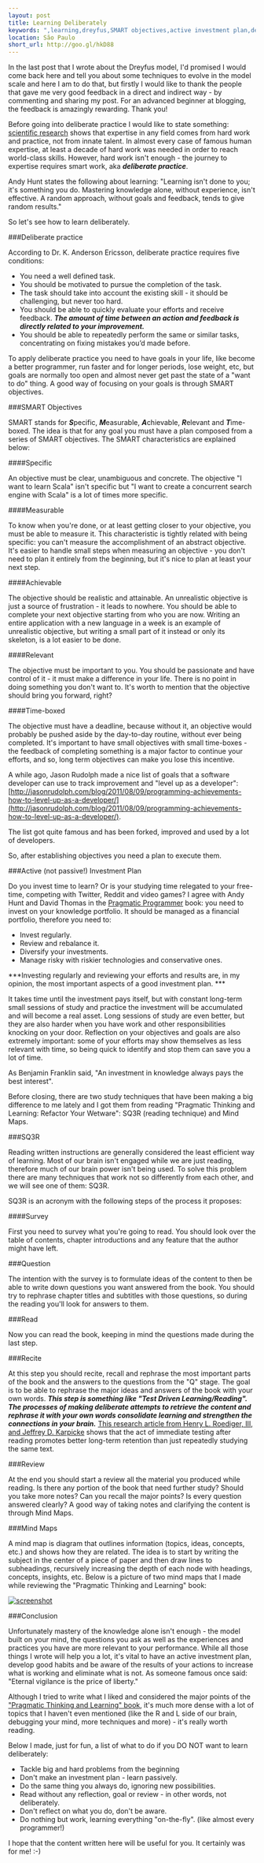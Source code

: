 ```yaml
---
layout: post
title: Learning Deliberately
keywords: ",learning,dreyfus,SMART objectives,active investment plan,deliberate practice,deliberate,programming,mind maps,sq3r,reading,test driven learning,mastery,expert,expertise,skills"
location: São Paulo
short_url: http://goo.gl/hkD88
---
```


In the last post that I wrote about the Dreyfus model, I'd promised I would come back here and tell you about some techniques to evolve in the model scale and here I am to do that, but firstly I would like to thank the people that gave me very good feedback in a direct and indirect way - by commenting and sharing my post. For an advanced beginner at blogging, the feedback is amazingly rewarding. Thank you!

Before going into deliberate practice I would like to state something: [scientific research](http://goo.gl/JzdVb) shows that expertise in any field comes from hard work and practice, not from innate talent. In almost every case of famous human expertise, at least a decade of hard work was needed in order to reach world-class skills. However, hard work isn't enough - the journey to expertise requires smart work, aka ***deliberate practice***.

<!-- more -->

Andy Hunt states the following about learning: "Learning isn't done to you; it's something you do. Mastering knowledge alone, without experience, isn't effective. A random approach, without goals and feedback, tends to give random results." 

So let's see how to learn deliberately.

###Deliberate practice

According to Dr. K. Anderson Ericsson, deliberate practice requires five conditions:

- You need a well defined task.
- You should be motivated to pursue the completion of the task.
- The task should take into account the existing skill - it should be challenging, but never too hard.
- You should be able to quickly evaluate your efforts and receive feedback. ***The amount of time between an action and feedback is directly related to your improvement.***
- You should be able to repeatedly perform the same or similar tasks, concentrating on fixing mistakes you’d made before.

To apply deliberate practice you need to have goals in your life, like become a better programmer, run faster and for longer periods, lose weight, etc, but goals are normally too open and almost never get past the state of a "want to do" thing. A good way of focusing on your goals is through SMART objectives.

###SMART Objectives

SMART stands for ***S***pecific, ***M***easurable, ***A***chievable, ***R***elevant and ***T***ime-boxed. The idea is that for any goal you must have a plan composed from a series of SMART objectives. The SMART characteristics are explained below:

####Specific

An objective must be clear, unambiguous and concrete. The objective "I want to learn Scala" isn't specific but "I want to create a concurrent search engine with Scala" is a lot of times more specific.

####Measurable

To know when you're done, or at least getting closer to your objective, you must be able to measure it. This characteristic is tightly related with being specific: you can't measure the accomplishment of an abstract objective. It's easier to handle small steps when measuring an objective - you don't need to plan it entirely from the beginning, but it's nice to plan at least your next step.

####Achievable

The objective should be realistic and attainable. An unrealistic objective is just a source of frustration - it leads to nowhere. You should be able to complete your next objective starting from who you are now.
Writing an entire application with a new language in a week is an example of unrealistic objective, but writing a small part of it instead or only its skeleton, is a lot easier to be done.

####Relevant

The objective must be important to you. You should be passionate and have control of it - it must make a difference in your life. There is no point in doing something you don't want to.
It's worth to mention that the objective should bring you forward, right?

####Time-boxed

The objective must have a deadline, because without it, an objective would probably be pushed aside by the day-to-day routine, without ever being completed.
It's important to have small objectives with small time-boxes - the feedback of completing something is a major factor to continue your efforts, and so, long term objectives can make you lose this incentive.

A while ago, Jason Rudolph made a nice list of goals that a software developer can use to track improvement and "level up as a developer": [http://jasonrudolph.com/blog/2011/08/09/programming-achievements-how-to-level-up-as-a-developer/](http://jasonrudolph.com/blog/2011/08/09/programming-achievements-how-to-level-up-as-a-developer/).

The list got quite famous and has been forked, improved and used by a lot of developers.

So, after establishing objectives you need a plan to execute them.

###Active (not passive!) Investment Plan

Do you invest time to learn? Or is your studying time relegated to your free-time, competing with Twitter, Reddit and video games? 
I agree with Andy Hunt and David Thomas in the [Pragmatic Programmer](http://pragprog.com/the-pragmatic-programmer) book: you need to invest on your knowledge portfolio. It should be managed as a financial portfolio, therefore you need to:

- Invest regularly.
- Review and rebalance it.
- Diversify your investments.
- Manage risky with riskier technologies and conservative ones.

***Investing regularly and reviewing your efforts and results are, in my opinion, the most important aspects of a good investment plan. ***

It takes time until the investment pays itself, but with constant long-term small sessions of study and practice the investment will be accumulated and will become a real asset. Long sessions of study are even better, but they are also harder when you have work and other responsibilities knocking on your door. Reflection on your objectives and goals are also extremely important: some of your efforts may show themselves as less relevant with time, so being quick to identify and stop them can save you a lot of time.

As Benjamin Franklin said, "An investment in knowledge always pays the best interest".

Before closing, there are two study techniques that have been making a big difference to me lately and I got them from reading "Pragmatic Thinking and Learning: Refactor Your Wetware": SQ3R (reading technique) and Mind Maps.

###SQ3R

Reading written instructions are generally considered the least efficient way of learning. Most of our brain isn't engaged while we are just reading, therefore much of our brain power isn't being used. To solve this problem there are many techniques that work not so differently from each other, and we will see one of them: SQ3R.

SQ3R is an acronym with the following steps of the process it proposes:

####Survey

First you need to survey what you're going to read. You should look over the table of contents, chapter introductions and any feature that the author might have left. 

###Question

The intention with the survey is to formulate ideas of the content to then be able to write down questions you want answered from the book. You should try to rephrase chapter titles and subtitles with those questions, so during the reading you'll look for answers to them.

###Read

Now you can read the book, keeping in mind the questions made during the last step.

###Recite

At this step you should recite, recall and rephrase the most important parts of the book and the answers to the questions from the "Q" stage.
The goal is to be able to rephrase the major ideas and answers of the book with your own words. ***This step is something like "Test Driven Learning/Reading". The processes of making deliberate attempts to retrieve the content and rephrase it with your own words consolidate learning and strengthen the connections in your brain.*** [This research article from Henry L. Roediger, III, and Jeffrey D. Karpicke](http://learninglab.psych.purdue.edu/downloads/2006_Roediger_Karpicke_PsychSci.pdf) shows that the act of immediate testing after reading promotes better long-term retention than just repeatedly studying the same text. 

###Review

At the end you should start a review all the material you produced while reading. Is there any portion of the book that need further study? Should you take more notes? Can you recall the major points? Is every question answered clearly? A good way of taking notes and clarifying the content is through Mind Maps.

###Mind Maps

A mind map is diagram that outlines information (topics, ideas, concepts, etc.) and shows how they are related. The idea is to start by writing the subject in the center of a piece of paper and then draw lines to subheadings, recursively increasing the depth of each node with headings, concepts, insights, etc. Below is a picture of two mind maps that I made while reviewing the "Pragmatic Thinking and Learning" book:

<div class="thumb">
  <a href="/images/2013-05-23/1.jpg" target="_blank">
    <img class="center simple-border" src="/images/2013-05-23/1.jpg" alt="screenshot"/>
  </a>
</div>

###Conclusion

Unfortunately mastery of the knowledge alone isn't enough - the model built on your mind, the questions you ask as well as the experiences and practices you have are more relevant to your performance. While all those things I wrote will help you a lot, it's vital to have an active investment plan, develop good habits and be aware of the results of your actions to increase what is working and eliminate what is not. As someone famous once said: "Eternal vigilance is the price of liberty."

Although I tried to write what I liked and considered the major points of the ["Pragmatic Thinking and Learning" book](http://pragprog.com/book/ahptl/pragmatic-thinking-and-learning), it's much more dense with a lot of topics that I haven't even mentioned (like the R and L side of our brain, debugging your mind, more techniques and more) - it's really worth reading.

Below I made, just for fun, a list of what to do if you DO NOT want to learn deliberately:

- Tackle big and hard problems from the beginning
- Don't make an investment plan - learn passively.
- Do the same thing you always do, ignoring new possibilities.
- Read without any reflection, goal or review - in other words, not deliberately.
- Don't reflect on what you do, don't be aware.
- Do nothing but work, learning everything "on-the-fly". (like almost every programmer!)

I hope that the content written here will be useful for you. It certainly was for me! :-)
